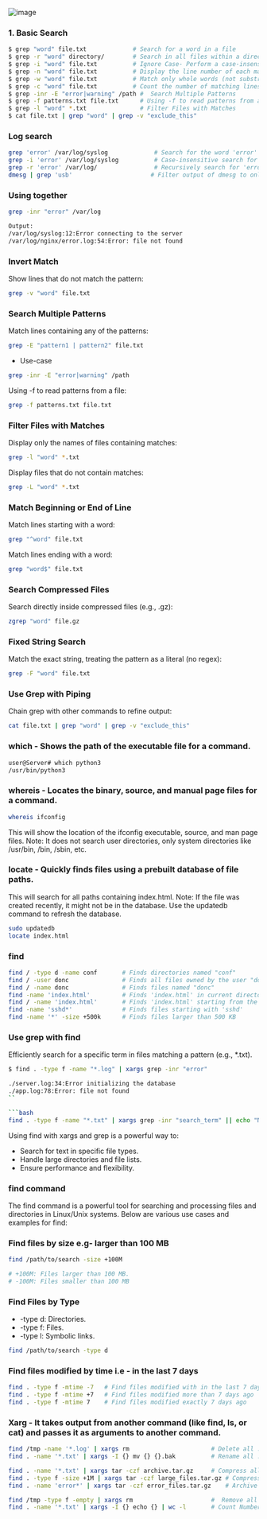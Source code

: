 ![image](https://github.com/user-attachments/assets/14bcb31e-025e-4d93-a9bf-44e64f5ae852)


### 1. Basic Search

```bash
$ grep "word" file.txt             # Search for a word in a file
$ grep -r "word" directory/        # Search in all files within a directory and its subdirectories Recursive
$ grep -i "word" file.txt          # Ignore Case- Perform a case-insensitive search
$ grep -n "word" file.txt          # Display the line number of each matching line
$ grep -w "word" file.txt          # Match only whole words (not substrings)
$ grep -c "word" file.txt          # Count the number of matching lines
$ grep -inr -E "error|warning" /path #  Search Multiple Patterns
$ grep -f patterns.txt file.txt      # Using -f to read patterns from a file
$ grep -l "word" *.txt               # Filter Files with Matches
$ cat file.txt | grep "word" | grep -v "exclude_this" 
```
### Log search
```bash
grep 'error' /var/log/syslog             # Search for the word 'error' in the syslog file
grep -i 'error' /var/log/syslog          # Case-insensitive search for 'error'
grep -r 'error' /var/log/                # Recursively search for 'error' in all files in /var/log/
dmesg | grep 'usb'                      # Filter output of dmesg to only show USB-related logs
```

### Using together
```bash
grep -inr "error" /var/log

Output:
/var/log/syslog:12:Error connecting to the server
/var/log/nginx/error.log:54:Error: file not found
```

### Invert Match
Show lines that do not match the pattern:
```bash
grep -v "word" file.txt
```
### Search Multiple Patterns
Match lines containing any of the patterns:
```bash
grep -E "pattern1 | pattern2" file.txt
```
* Use-case
```bash
grep -inr -E "error|warning" /path
```
Using -f to read patterns from a file:
```bash
grep -f patterns.txt file.txt
```

###  Filter Files with Matches
Display only the names of files containing matches:

```bash
grep -l "word" *.txt
```
Display files that do not contain matches:

```bash
grep -L "word" *.txt
```
### Match Beginning or End of Line
Match lines starting with a word:
```bash
grep "^word" file.txt
```
Match lines ending with a word:
```bash
grep "word$" file.txt
```
### Search Compressed Files
Search directly inside compressed files (e.g., .gz):
```bash
zgrep "word" file.gz
```
### Fixed String Search
Match the exact string, treating the pattern as a literal (no regex):
```bash
grep -F "word" file.txt
```
### Use Grep with Piping
Chain grep with other commands to refine output:
```bash
cat file.txt | grep "word" | grep -v "exclude_this"
```

### which - Shows the path of the executable file for a command.

```bash
user@Server# which python3
/usr/bin/python3
```
### whereis - Locates the binary, source, and manual page files for a command.

```bash
whereis ifconfig
```
This will show the location of the ifconfig executable, source, and man page files.
Note: It does not search user directories, only system directories like /usr/bin, /bin, /sbin, etc.

### locate -  Quickly finds files using a prebuilt database of file paths.
This will search for all paths containing index.html.
Note: If the file was created recently, it might not be in the database. Use the updatedb command to refresh the database.
```bash
sudo updatedb
locate index.html
```

### find

```bash
find / -type d -name conf       # Finds directories named "conf"
find / -user donc               # Finds all files owned by the user "donc"
find / -name donc               # Finds files named "donc"
find -name 'index.html'         # Finds 'index.html' in current directory and subdirectories
find / -name 'index.html'       # Finds 'index.html' starting from the root directory
find -name 'sshd*'              # Finds files starting with 'sshd'
find -name '*' -size +500k      # Finds files larger than 500 KB
```

### Use grep with find
Efficiently search for a specific term in files matching a pattern (e.g., *.txt). 

```bash
$ find . -type f -name "*.log" | xargs grep -inr "error"

./server.log:34:Error initializing the database
./app.log:78:Error: file not found
``

```bash
find . -type f -name "*.txt" | xargs grep -inr "search_term" || echo "No matches found"
```
Using find with xargs and grep is a powerful way to:

* Search for text in specific file types.
* Handle large directories and file lists.
* Ensure performance and flexibility.


### find command
The find command is a powerful tool for searching and processing files and directories in Linux/Unix systems. Below are various use cases and examples for find:

### Find files by size e.g- larger than 100 MB
```bash
find /path/to/search -size +100M

# +100M: Files larger than 100 MB.
# -100M: Files smaller than 100 MB
```
### Find Files by Type
* -type d: Directories.
* -type f: Files.
* -type l: Symbolic links.

```bash
find /path/to/search -type d
```
###  Find files modified by time i.e - in the last 7 days
```bash
find . -type f -mtime -7   # Find files modified with in the last 7 days
find . -type f -mtime +7   # Find files modified more than 7 days ago
find . -type f -mtime 7    # Find files modified exactly 7 days ago

```

### Xarg  - It takes output from another command (like find, ls, or cat) and passes it as arguments to another command.

```bash
find /tmp -name '*.log' | xargs rm                       # Delete all .log files in the /tmp directory
find . -name '*.txt' | xargs -I {} mv {} {}.bak          # Rename all .txt files to .bak files.

find . -name '*.txt' | xargs tar -czf archive.tar.gz     # Compress all .txt files in a directory into a single .tar.gz file
find . -type f -size +1M | xargs tar -czf large_files.tar.gz # Compress Files Larger Than 1MB
find . -name 'error*' | xargs tar -czf error_files.tar.gz    # Archive Files by Name

find /tmp -type f -empty | xargs rm                      #  Remove all empty files from the /tmp directory.
find . -name '*.txt' | xargs -I {} echo {} | wc -l       # Count Number of Files in a Directory
```

